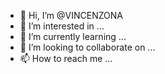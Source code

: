 - 👋 Hi, I’m @VINCENZONA
- 👀 I’m interested in ...
- 🌱 I’m currently learning ...
- 💞️ I’m looking to collaborate on ...
- 📫 How to reach me ...

<!---
VINCENZONA/VINCENZONA is a ✨ special ✨ repository because its `README.md` (this file) appears on your GitHub profile.
You can click the Preview link to take a look at your changes.
--->
